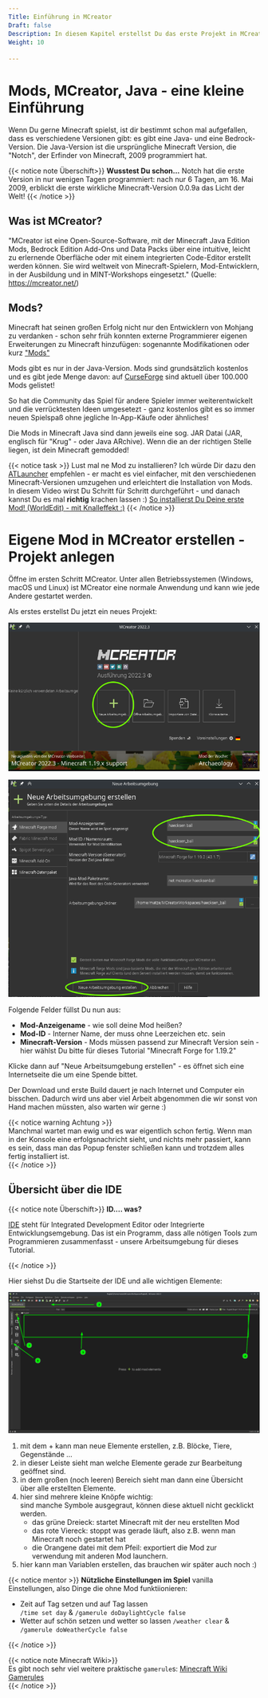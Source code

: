 ```yaml
---
Title: Einführung in MCreator
Draft: false
Description: In diesem Kapitel erstellst Du das erste Projekt in MCreator und wir schauen uns einzelnen Elemente des Programms an.
Weight: 10

---
```



# Mods, MCreator, Java - eine kleine Einführung

Wenn Du gerne Minecraft spielst, ist dir bestimmt schon mal aufgefallen, dass es verschiedene Versionen gibt: es gibt eine Java- und eine Bedrock-Version. Die Java-Version ist die ursprüngliche Minecraft Version, die "Notch", der Erfinder von Minecraft, 2009 programmiert hat.

{{< notice note Überschift>}}
**Wusstest Du schon...**
Notch hat die erste Version in nur wenigen Tagen programmiert: nach nur 6 Tagen, am 16. Mai 2009, erblickt die erste wirkliche Minecraft-Version 0.0.9a das Licht der Welt!
{{< /notice >}}

## Was ist MCreator? 

"MCreator ist eine Open-Source-Software, mit der Minecraft Java Edition Mods, Bedrock Edition Add-Ons und Data Packs über eine intuitive, leicht zu erlernende Oberfläche oder mit einem integrierten Code-Editor erstellt werden können. Sie wird weltweit von Minecraft-Spielern, Mod-Entwicklern, in der Ausbildung und in MINT-Workshops eingesetzt." (Quelle: https://mcreator.net/)

## Mods?

Minecraft hat seinen großen Erfolg nicht nur den Entwicklern von Mohjang zu verdanken - schon sehr früh konnten externe Programmierer eigenen Erweiterungen zu Minecraft hinzufügen: sogenannte Modifikationen oder kurz ["Mods"](https://de.wikipedia.org/wiki/Mod_(Computerspiele))

Mods gibt es nur in der Java-Version. Mods sind grundsätzlich kostenlos und es gibt jede Menge davon: auf [CurseForge](https://www.curseforge.com/minecraft/mc-mods) sind aktuell über 100.000 Mods gelistet!

So hat die Community das Spiel für andere Spieler immer weiterentwickelt und die verrücktesten Ideen umgesetezt - ganz kostenlos gibt es so immer neuen Spielspaß ohne jegliche In-App-Käufe oder ähnliches!

Die Mods in Minecraft Java sind dann jeweils eine sog. JAR Datai (JAR, englisch für "Krug" - oder Java ARchive). Wenn die an der richtigen Stelle liegen, ist dein Minecraft gemodded!

{{< notice task >}}
Lust mal ne Mod zu installieren? Ich würde Dir dazu den [ATLauncher](https://atlauncher.com) empfehlen - er macht es viel einfacher, mit den verschiedenen Minecraft-Versionen umzugehen und erleichtert die Installation von Mods.
In diesem Video wirst Du Schritt für Schritt durchgeführt - und danach kannst Du es mal **richtig** krachen lassen :)
[So installierst Du Deine erste Mod! (WorldEdit) - mit Knalleffekt :)](https://youtu.be/dGDRotz0VEA)
{{< /notice >}}


# Eigene Mod in MCreator erstellen - Projekt anlegen

Öffne im ersten Schritt MCreator. Unter allen Betriebssystemen (Windows, macOS und Linux) ist MCreator eine normale Anwendung und kann wie jede Andere gestartet werden.

Als erstes erstellst Du jetzt ein neues Projekt:


![Neues Projekt anlegen - 1](projekt-anlegen-0.png)

![Neues Projekt anlegen - 2](projekt-anlegen-1.png)

Folgende Felder füllst Du nun aus:
- **Mod-Anzeigename** - wie soll deine Mod heißen? 
- **Mod-ID** - Interner Name, der muss ohne Leerzeichen etc. sein
- **Minecraft-Version** - Mods müssen passend zur Minecraft Version sein - hier wählst Du bitte für dieses Tutorial "Minecraft Forge for 1.19.2"

Klicke dann auf "Neue Arbeitsumgebung erstellen" - es öffnet sich eine Internetseite die um eine Spende bittet.

Der Download und erste Build dauert je nach Internet und Computer ein bisschen. Dadurch wird uns aber viel Arbeit abgenommen die wir sonst von Hand machen müssten, also warten wir gerne :)

{{< notice warning Achtung >}}  
Manchmal wartet man ewig und es war eigentlich schon fertig. Wenn man in der Konsole eine erfolgsnachricht sieht, und nichts mehr passiert, kann es sein, dass man das Popup fenster schließen kann und trotzdem alles fertig installiert ist.  
{{< /notice >}}

## Übersicht über die IDE

{{< notice note Überschift>}}
**ID.... was?**

[IDE](https://de.wikipedia.org/wiki/Integrierte_Entwicklungsumgebung) steht für Integrated Development Editor oder Integrierte Entwicklungsemgebung. Das ist ein Programm, dass alle nötigen Tools zum Programmieren zusammenfasst - unsere Arbeitsumgebung für dieses Tutorial. 

{{< /notice >}}

Hier siehst Du die Startseite der IDE und alle wichtigen Elemente:

![ide übersicht](ide-uebersicht.png)

1. mit dem + kann man neue Elemente erstellen, z.B. Blöcke, Tiere, Gegenstände ...
2. in dieser Leiste sieht man welche Elemente gerade zur Bearbeitung geöffnet sind.
3. in dem großen (noch leeren) Bereich sieht man dann eine Übersicht über alle erstellten Elemente.
4. hier sind mehrere kleine Knöpfe wichtig:  
    sind manche Symbole ausgegraut, können diese aktuell nicht gecklickt werden.
    - das grüne Dreieck: startet Minecraft mit der neu erstellten Mod
    - das rote Viereck: stoppt was gerade läuft, also z.B. wenn man Minecraft noch gestartet hat
    - die Orangene datei mit dem Pfeil: exportiert die Mod zur verwendung mit anderen Mod launchern.  
5. hier kann man Variablen erstellen, das brauchen wir später auch noch :)

{{< notice mentor >}}
**Nützliche Einstellungen im Spiel**
vanilla Einstellungen, also Dinge die ohne Mod funktiionieren:

- Zeit auf Tag setzen und auf Tag lassen  
`/time set day` & `/gamerule doDaylightCycle false`
- Wetter auf schön setzen und wetter so lassen
`/weather clear` & `/gamerule doWeatherCycle false`
 
{{< /notice >}}

{{< notice note Minecraft Wiki>}}  
Es gibt noch sehr viel weitere praktische `gamerule`s: [Minecraft Wiki Gamerules](https://minecraft.fandom.com/wiki/Game_rule)  
{{< /notice >}}